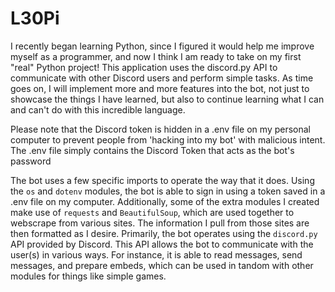 # L30Pi
I recently began learning Python, since I figured it would help me improve myself as a programmer, and now I think I am ready to take on my first "real" Python project!
This application uses the discord.py API to communicate with other Discord users and perform simple tasks. As time goes on, I will implement more and more features into the bot, not just to showcase the things I have learned, but also to continue learning what I can and can't do with this incredible language.

Please note that the Discord token is hidden in a .env file on my personal computer to prevent people from 'hacking into my bot' with malicious intent. The .env file simply contains the Discord Token that acts as the bot's password

The bot uses a few specific imports to operate the way that it does. Using the `os` and `dotenv` modules, the bot is able to sign in using a token saved in a .env file on my computer. Additionally, some of the extra modules I created make use of `requests` and `BeautifulSoup`, which are used together to webscrape from various sites. The information I pull from those sites are then formatted as I desire.
Primarily, the bot operates using the `discord.py` API provided by Discord. This API allows the bot to communicate with the user(s) in various ways. For instance, it is able to read messages, send messages, and prepare embeds, which can be used in tandom with other modules for things like simple games. 
